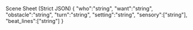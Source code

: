 Scene Sheet (Strict JSON)
{
  "who":"string",
  "want":"string",
  "obstacle":"string",
  "turn":"string",
  "setting":"string",
  "sensory":["string"],
  "beat_lines":["string"]
}

